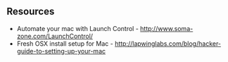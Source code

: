 ## Resources
* Automate your mac with Launch Control - http://www.soma-zone.com/LaunchControl/
* Fresh OSX install setup for Mac - http://lapwinglabs.com/blog/hacker-guide-to-setting-up-your-mac
